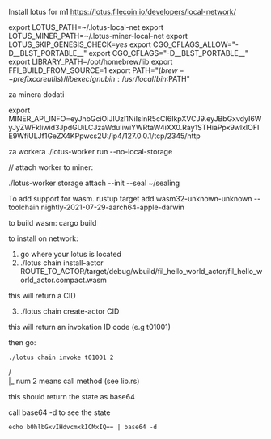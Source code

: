 Install lotus for m1
https://lotus.filecoin.io/developers/local-network/

export LOTUS_PATH=~/.lotus-local-net
export LOTUS_MINER_PATH=~/.lotus-miner-local-net
export LOTUS_SKIP_GENESIS_CHECK=_yes_
export CGO_CFLAGS_ALLOW="-D__BLST_PORTABLE__"
export CGO_CFLAGS="-D__BLST_PORTABLE__"
export LIBRARY_PATH=/opt/homebrew/lib
export FFI_BUILD_FROM_SOURCE=1
export PATH="$(brew --prefix coreutils)/libexec/gnubin:/usr/local/bin:$PATH"


za minera dodati 

export MINER_API_INFO=eyJhbGciOiJIUzI1NiIsInR5cCI6IkpXVCJ9.eyJBbGxvdyI6WyJyZWFkIiwid3JpdGUiLCJzaWduIiwiYWRtaW4iXX0.Ray1STHiaPpx9wlxIOFIE9WfiULJf1GeZX4KPpwcs2U:/ip4/127.0.0.1/tcp/2345/http



za workera 
./lotus-worker run --no-local-storage


// attach worker to miner:

./lotus-worker storage attach --init --seal ~/sealing


To add support for wasm.
rustup target add wasm32-unknown-unknown --toolchain nightly-2021-07-29-aarch64-apple-darwin

to build wasm:
cargo build

to install on network:
1. go where your lotus is located
2. ./lotus chain install-actor ROUTE_TO_ACTOR/target/debug/wbuild/fil_hello_world_actor/fil_hello_world_actor.compact.wasm

this will return a CID

3. ./lotus chain create-actor CID
 
 this will return an invokation ID code (e.g t01001)

then go:
``` 
./lotus chain invoke t01001 2 
```
/ \
 |_ num 2 means call method (see lib.rs)

 this should return the state as base64

call base64 -d to see the state

```
echo b0hlbGxvIHdvcmxkICMxIQ== | base64 -d
```
